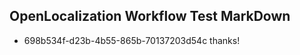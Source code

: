 ## OpenLocalization Workflow Test MarkDown
* 698b534f-d23b-4b55-865b-70137203d54c thanks!

<!--HONumber=Jul16_HO4-->


